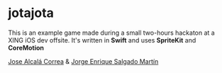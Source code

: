 # jotajota
This is an example game made during a small two-hours hackaton at a XING iOS dev offsite.
It's written in **Swift** and uses **SpriteKit** and **CoreMotion**

[Jose Alcalá Correa](http://www.twitter.com/gskbyte) &
[Jorge Enrique Salgado Martín](http://www.twitter.com/jesalgadom)
